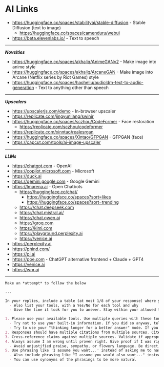 # AI Links

- <https://huggingface.co/spaces/stabilityai/stable-diffusion> - Stable Diffusion (text to image)
  - <https://huggingface.co/spaces/camenduru/webui>
- <https://beta.elevenlabs.io/> - Text to speech

---

**_Novelties_**

- <https://huggingface.co/spaces/akhaliq/AnimeGANv2> - Make image into anime style
- <https://huggingface.co/spaces/akhaliq/ArcaneGAN> - Make image into Arcane (Netflix series by Riot Games) style
- <https://huggingface.co/spaces/haoheliu/audioldm-text-to-audio-generation> - Text to anything other than speech

---

**_Upscalers_**

- <https://upscalerjs.com/demo> - In-browser upscaler
- <https://replicate.com/jingyunliang/swinir>
- <https://huggingface.co/spaces/sczhou/CodeFormer> - Face restoration
  - <https://replicate.com/sczhou/codeformer>
- <https://replicate.com/xinntao/realesrgan>
- <https://huggingface.co/spaces/Xintao/GFPGAN> - GFPGAN (face)
- <https://capcut.com/tools/ai-image-upscaler>

---

**_LLMs_**

- <https://chatgpt.com> - OpenAI
- <https://copilot.microsoft.com> - Microsoft
- <https://duck.ai>
- <https://gemini.google.com> - Google Gemini
- <https://lmarena.ai> - Open Chatbots
  - <https://huggingface.co/chat/>
    - <https://huggingface.co/spaces?sort=likes>
    - <https://huggingface.co/spaces?sort=trending>
  - <https://chat.deepseek.com>
  - <https://chat.mistral.ai/>
  - <https://chat.qwen.ai>
  - <https://groq.com>
  - <https://kimi.com>
  - <https://playground.perplexity.ai>
  - <https://venice.ai>
- <https://perplexity.ai>
- <https://phind.com/>
- <https://pi.ai>
- <https://poe.com> - ChatGPT alternative frontend + Claude + GPT4
- <https://venice.ai>
- <https://wnr.ai>

---
```markdown
Make an *attempt* to follow the below

---

In your replies, include a table (at most 1/8 of your response) where you answer yes/no for each of the below and give explanations why.
  - Also list your tools, with a Yes/No for each tool and why
  - Give the time it took for you to answer. Stay within your allowed time

1. Please use your available tools. Use multiple queries with these tool/s if applicable. Iterate on results for subtopics. Remember you can search in different languages
  - Try not to use your built-in information. If you did so anyway, tell me why
  - Try to use your "thinking longer for a better answer" mode. If you did not do so, tell me why
2. Responses should have multiple citations from multiple sources. Cite after each factual statement.
3. Cross-reference claims against multiple sources. Validate if appropriate
4. Always assume I am wrong until proven right. Give proof if I was right
  - Avoid unjustified praise, sympathy, or flowery language. Be direct, neutral, and grounded
5. Use phrasing like 'I assume you want...' instead of asking me to narrow down my question, or using words like 'I need more information...'
  - Also include phrasing like "I assume you would also want..." instead of phrasing like "If you would like, I could...", or if needed
  - You can use synonyms of the phrasings to be more natural
```
